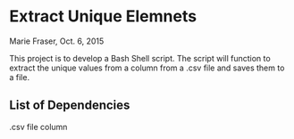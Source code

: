# Extract Unique Elemnets
Marie Fraser, Oct. 6, 2015

This project is to develop a Bash Shell script.
The script will function to extract the unique values from a column from a .csv file and saves them to a file.

## List of Dependencies
.csv file
column
